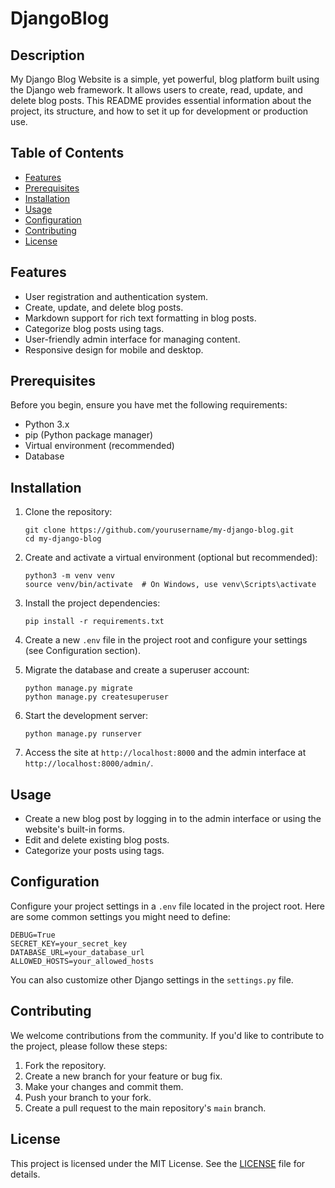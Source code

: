 # DjangoBlog

## Description

My Django Blog Website is a simple, yet powerful, blog platform built using the Django web framework. It allows users to create, read, update, and delete blog posts. This README provides essential information about the project, its structure, and how to set it up for development or production use.

## Table of Contents

- [Features](#features)
- [Prerequisites](#prerequisites)
- [Installation](#installation)
- [Usage](#usage)
- [Configuration](#configuration)
- [Contributing](#contributing)
- [License](#license)

## Features

- User registration and authentication system.
- Create, update, and delete blog posts.
- Markdown support for rich text formatting in blog posts.
- Categorize blog posts using tags.
- User-friendly admin interface for managing content.
- Responsive design for mobile and desktop.

## Prerequisites

Before you begin, ensure you have met the following requirements:

- Python 3.x
- pip (Python package manager)
- Virtual environment (recommended)
- Database

## Installation

1. Clone the repository:

   ```shell
   git clone https://github.com/yourusername/my-django-blog.git
   cd my-django-blog
   ```

2. Create and activate a virtual environment (optional but recommended):

   ```shell
   python3 -m venv venv
   source venv/bin/activate  # On Windows, use venv\Scripts\activate
   ```

3. Install the project dependencies:

   ```shell
   pip install -r requirements.txt
   ```

4. Create a new `.env` file in the project root and configure your settings (see Configuration section).

5. Migrate the database and create a superuser account:

   ```shell
   python manage.py migrate
   python manage.py createsuperuser
   ```

6. Start the development server:

   ```shell
   python manage.py runserver
   ```

7. Access the site at `http://localhost:8000` and the admin interface at `http://localhost:8000/admin/`.

## Usage

- Create a new blog post by logging in to the admin interface or using the website's built-in forms.
- Edit and delete existing blog posts.
- Categorize your posts using tags.

## Configuration

Configure your project settings in a `.env` file located in the project root. Here are some common settings you might need to define:

```env
DEBUG=True
SECRET_KEY=your_secret_key
DATABASE_URL=your_database_url
ALLOWED_HOSTS=your_allowed_hosts
```

You can also customize other Django settings in the `settings.py` file.

## Contributing

We welcome contributions from the community. If you'd like to contribute to the project, please follow these steps:

1. Fork the repository.
2. Create a new branch for your feature or bug fix.
3. Make your changes and commit them.
4. Push your branch to your fork.
5. Create a pull request to the main repository's `main` branch.

## License

This project is licensed under the MIT License. See the [LICENSE](LICENSE) file for details.
